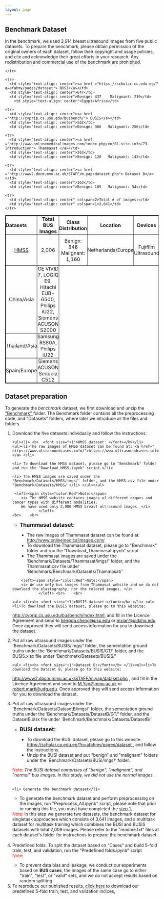 ```yaml
---
layout: page
---
```

## <left><span style="color:Black">Benchmark Dataset </span></left>
In the benchmark, we used 3,614 breast ultrasound images from five public datasets.  To prepare the benchmark, 
please obtain permission of the original owners of each dataset, follow their copyright and usage 
policies, and cite and acknowledge their great efforts in your research. 
Any redistribution and commercial use of the benchmark are prohibited. 
 

<style>
      table,
      th,
      td {
        padding: 0px;
        border: 1px solid black;
        border-collapse: collapse;
      }
    </style>

<table id=""  class="display">
  <thead>
    <tr>
      <th style="text-align: left">Datasets</th>
      <th style="text-align: center">Total BUS Images</th>
	  <th style="text-align: center">Class Distribution</th>
		<th style="text-align: center">Location</th>
		<th style="text-align: center">Devices</th>
    </tr>
  </thead>
  <tbody>
    <tr>
      <td style="text-align: center"><a href ="https://www.ultrasoundcases.info/"> HMSS </a></td>
      <td style="text-align: center">2,006</td>
	  <td style="text-align: center">Benign: 846   Malignant: 1,160</td>
	  <td style="text-align: center">Netherlands/Europe</td>
	  <td style="text-align: center">Fujifilm  Ultrasound</td>
	  
    </tr>

    <tr>
      <td style="text-align: center"><a href ="https://scholar.cu.edu.eg/?q=afahmy/pages/dataset"> BUSI</a></td>
      <td style="text-align: center">647</td>
	  <td style="text-align: center">Benign: 437    Malignant: 210</td>
		<td style="text-align: center">Egypt/Africa</td>
<td style="text-align: center">  LOGIQ E9, LOGIQ E9 Agile </td>
    </tr>

    <tr>
      <td style="text-align: center"><a href ="http://cvprip.cs.usu.edu/busbench/"> BUSIS</a></td>
      <td style="text-align: center">562</td>
	  <td style="text-align: center">Benign: 306   Malignant: 256</td>
<td style="text-align: center">China/Asia</td>
<td style="text-align: center"> GE VIVID 7, LOGIQ E9, Hitachi EUB-6500, Philips iU22, Siemens ACUSON S2000</td>
    </tr>

    <tr>
      <td style="text-align: center"><a href ="http://www.onlinemedicalimages.com/index.php/en/81-site-info/73-introduction"> Thammasat </a></td>
      <td style="text-align: center">263</td>
	  <td style="text-align: center">Benign: 120   Malignant: 143</td>
<td style="text-align: center">Thailand/Asia</td>
<td style="text-align: center">Samsung RS80A, Philips iU22</td>
    </tr>

    <tr>
      <td style="text-align: center"><a href ="http://www2.docm.mmu.ac.uk/STAFF/m.yap/dataset.php"> Dataset B</a></td>
      <td style="text-align: center">163</td>
	  <td style="text-align: center">Benign: 109   Malignant: 54</td>
<td style="text-align: center">Spain/Europe</td>
<td style="text-align: center">Siemens ACUSON  Sequoia C512</td>
    </tr>

    <tr>
      <td style="text-align: center" colspan=2>Total # of images:</td>
      <td style="text-align: center" colspan=1>3,641</td>
    </tr>
  </tbody>
</table>

<h2 id="Lorem_Ipsum"> Dataset preparation</h2>
To generate the <i>benchmark</i> dataset, we first download and unzip the <a href="http://bus.midalab.net/filesharing/download/6f591831-2d6a-4eae-bbd7-e8116996880a" >"Benchmark" </a> folder. The Benchmark folder contains all the preprocessing code, and "Datasets" 
folders, where later we introduce all the files and folders. 
				
<ol>
<li> Download the five datasets individually and follow the instructions:</li> 

	<ul><li> <b>  <font size="+1">HMSS dataset: </font></b></li>
	<ul><li>The raw images of HMSS dataset can be found at: <a href=" https://www.ultrasoundcases.info/">https://www.ultrasoundcases.info/ </a> </li>
	
	<li> To download the HMSS dataset, please go to "Benchmark" folder and run the "Download_HMSS.ipynb" script.</li>

	<li> The HMSS images are saved under the 'Benchmark/Datasets/HMSS/imgs/' folder, and the HMSS.csv file under 'Benchmark/Datasets/HMSS/'</li> </ul></ul>
  	 
	 <left><span style="color:Red">Note:</span> 
		<i> The HMSS website contains images of different organs and cancer types with different modalities. 
		We have used only 2,006 HMSS breast ultrasound images. </i>
				</left>
	<br>	<br>

	
<ul><li> <b> <font size="+1">Thammasat dataset:</font></b></li><ul><li>The raw images of Thammasat dataset can be found at: <a href=""> http://www.onlinemedicalimages.com/ </a></li>
<li> To download the Thammasat dataset, please go to "Benchmark" folder and run the "Download_Thammasat.ipynb" script.</li> 

<li> The Thammasat images are saved under the 'Benchmark/Datasets/Thammasat/imgs/' folder, 
and the Thammasat.csv file under 'Benchmark/Benchmark/Datasets/Thammasat/' </li></ul></ul>
	
		<left><span style="color:Red">Note:</span> 
		<i> We use only bus images from Thammasat website and we do not download the elastography, nor the colored images. </i>
				</left>	<br>	<br>

	<ul> <li><b> <font size="+1">BUSIS dataset:</font></b> </li> <ul> <li>To download the BUSIS dataset, please go to this website:
 <a href ="http://cvprip.cs.usu.edu/busbench/index.html">http://cvprip.cs.usu.edu/busbench/index.html</a>, and fill in the Licence Agreement
  and send to <a href="mailto:hengda.cheng@usu.edu">hengda.cheng@usu.edu</a> or <a href="mailto:mxian@uidaho.edu">mxian@uidaho.edu</a>. Once approved they will 
  send access information for you to download the dataset.</li>
<li> Put all raw ultrasound images under the 'Benchmark/Datasets/BUSIS/imgs/' folder, 
the sementation ground truths under the 'Benchmark/Datasets/BUSIS/GT/' 
folder, and the BUSIS.xlsx file under 'Benchmark/Datasets/BUSIS/' </li> </ul></ul>
		

	<ul> <li><b> <font size="+1">Dataset B:</font></b> </li><ul><li>To download the Dataset B, please go to this website:
<a href=" http://www2.docm.mmu.ac.uk/STAFF/m.yap/dataset.php"> http://www2.docm.mmu.ac.uk/STAFF/m.yap/dataset.php </a>, and fill in the Licence 
 Agreement and send to <a href="mailto:M.Yap@mmu.ac.uk">M.Yap@mmu.ac.uk</a> or <a href="mailto:robert.marti@udg.edu">robert.marti@udg.edu</a>.
  Once approved they will send access information for you to download the dataset.</li>
<li> Put all raw ultrasound images under the 'Benchmark/Datasets/DatasetB/imgs/' folder, 
the sementation ground truths under the 'Benchmark/Datasets/DatasetB/GT/' folder, 
and the DatasetB.xlsx file under 'Benchmark/Benchmark/Datasets/DatasetB/'</li> </ul>
</ul>
	<ul> <li> <b> <font size="+1">BUSI dataset:</font></b> </li><ul><li>To download the BUSI dataset, please go to this website:
 <a href="https://scholar.cu.edu.eg/?q=afahmy/pages/dataset"> https://scholar.cu.edu.eg/?q=afahmy/pages/dataset </a>, and follow the instructions.
</li>
<li> Unzip the BUSI dataset and put "benign" and "malignant" folders under the 'Benchmark/Datasets/BUSI/imgs/' folder.</li> </ul></ul>

<span style="color:Red">Note:</span> 
		<i> The BUSI dataset comprises of "benign", "malignant", and "normal" bus images. In this study, we did not use the normal images.</i>
				<br><br>

	<li> Generate the benchmark dataset</li> 
<ul><li> To generate the benchmark dataset and perform preprocessing on the images, run "Preprocess_All.ipynb" script, 
please note that prior to running this file, you must have completed the <a href="#Lorem_Ipsum">step 1.</a></li> </ul>
	<left><span style="color:Red">Note:</span> </left>
	In this step we generate two datasets, the benchmark dataset for singletask approaches which consists of 3,641 images,
	and a multitask dataset for multitask training which combines the BUSI and BUSIS datasets with total 2,009 images.
Please refer to the "readme.txt" files at each dataset's folder for instructions to prepare the benchmark dataset.<br><br>
<li> Predefined folds. To split the dataset based on "Cases" and build 5-fold train, test, and validation, run the "Predefined folds.ipynb" script</li>
<left><span style="color:Red">Note:</span> <ul>
<li> To prevent data bias and leakage, we conduct our experiments based on <b>BUS cases</b>, the images of the same case go to either "train", "test", or "valid" sets, and we do not accept results based on random splitting </li>
	</ul></left>
<li> To reproduce our published results, <a href="download/folds.zip" download>click here</a>  to download our predefined 5-fold train, test, and validation indices,   </li>
	
</ol>

